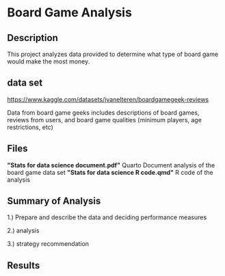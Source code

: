 # Board Game Analysis

## Description

This project analyzes data provided to determine what type of board game would make the most money.

## data set
https://www.kaggle.com/datasets/jvanelteren/boardgamegeek-reviews

Data from board game geeks includes descriptions of board games, reviews from users, and board game qualities (minimum players, age restrictions, etc)

## Files
**"Stats for data science document.pdf"** Quarto Document analysis of the board game data set
**"Stats for data science R code.qmd"** R code of the analysis
## Summary of Analysis

1.) Prepare and describe the data and deciding performance measures

2.) analysis

3.) strategy recommendation

## Results
